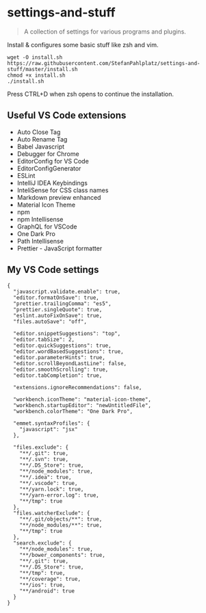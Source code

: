 # settings-and-stuff

> A collection of settings for various programs and plugins. 

Install & configures some basic stuff like zsh and vim.
```
wget -O install.sh https://raw.githubusercontent.com/StefanPahlplatz/settings-and-stuff/master/install.sh
chmod +x install.sh
./install.sh
```
Press CTRL+D when zsh opens to continue the installation.

## Useful VS Code extensions
- Auto Close Tag
- Auto Rename Tag
- Babel Javascript
- Debugger for Chrome
- EditorConfig for VS Code
- EditorConfigGenerator
- ESLint
- IntelliJ IDEA Keybindings
- InteliSense for CSS class names
- Markdown preview enhanced
- Material Icon Theme
- npm
- npm Intellisense
- GraphQL for VSCode
- One Dark Pro
- Path Intellisense
- Prettier - JavaScript formatter

## My VS Code settings

```
{
  "javascript.validate.enable": true,
  "editor.formatOnSave": true,
  "prettier.trailingComma": "es5",
  "prettier.singleQuote": true,
  "eslint.autoFixOnSave": true,
  "files.autoSave": "off",

  "editor.snippetSuggestions": "top",
  "editor.tabSize": 2,
  "editor.quickSuggestions": true,
  "editor.wordBasedSuggestions": true,
  "editor.parameterHints": true,
  "editor.scrollBeyondLastLine": false,
  "editor.smoothScrolling": true,
  "editor.tabCompletion": true,

  "extensions.ignoreRecommendations": false,

  "workbench.iconTheme": "material-icon-theme",
  "workbench.startupEditor": "newUntitledFile",
  "workbench.colorTheme": "One Dark Pro",

  "emmet.syntaxProfiles": {
    "javascript": "jsx"
  },

  "files.exclude": {
    "**/.git": true,
    "**/.svn": true,
    "**/.DS_Store": true,
    "**/node_modules": true,
    "**/.idea": true,
    "**/.vscode": true,
    "**/yarn.lock": true,
    "**/yarn-error.log": true,
    "**/tmp": true
  },
  "files.watcherExclude": {
    "**/.git/objects/**": true,
    "**/node_modules/**": true,
    "**/tmp": true
  },
  "search.exclude": {
    "**/node_modules": true,
    "**/bower_components": true,
    "**/.git": true,
    "**/.DS_Store": true,
    "**/tmp": true,
    "**/coverage": true,
    "**/ios": true,
    "**/android": true
  }
}
```